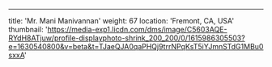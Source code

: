 ---
title: 'Mr. Mani Manivannan'
weight: 67
location: 'Fremont, CA, USA'
thumbnail: 'https://media-exp1.licdn.com/dms/image/C5603AQE-RYdH8ATjuw/profile-displayphoto-shrink_200_200/0/1615986305503?e=1630540800&v=beta&t=TJaeQJA0qaPHQj9trrNPqKsT5iYJmnSTdG1MBu0sxxA'
